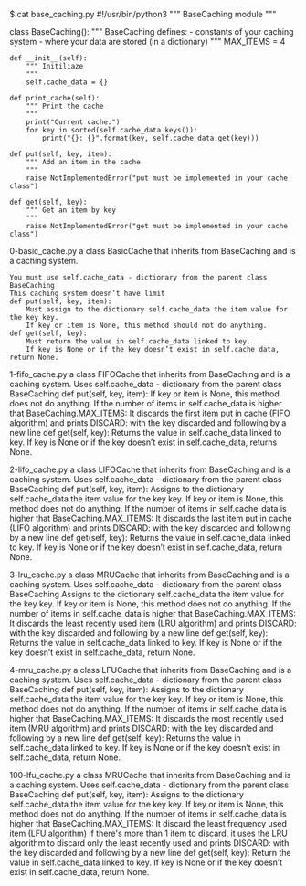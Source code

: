 $ cat base_caching.py
#!/usr/bin/python3
""" BaseCaching module
"""

class BaseCaching():
    """ BaseCaching defines:
      - constants of your caching system
      - where your data are stored (in a dictionary)
    """
    MAX_ITEMS = 4

    def __init__(self):
        """ Initiliaze
        """
        self.cache_data = {}

    def print_cache(self):
        """ Print the cache
        """
        print("Current cache:")
        for key in sorted(self.cache_data.keys()):
            print("{}: {}".format(key, self.cache_data.get(key)))

    def put(self, key, item):
        """ Add an item in the cache
        """
        raise NotImplementedError("put must be implemented in your cache class")

    def get(self, key):
        """ Get an item by key
        """
        raise NotImplementedError("get must be implemented in your cache class")






0-basic_cache.py                a class BasicCache that inherits from BaseCaching and is a caching system.

    You must use self.cache_data - dictionary from the parent class BaseCaching
    This caching system doesn’t have limit
    def put(self, key, item):
        Must assign to the dictionary self.cache_data the item value for the key key.
        If key or item is None, this method should not do anything.
    def get(self, key):
        Must return the value in self.cache_data linked to key.
        If key is None or if the key doesn’t exist in self.cache_data, return None.




1-fifo_cache.py                 a class FIFOCache that inherits from BaseCaching and is a caching system.
    Uses self.cache_data - dictionary from the parent class BaseCaching
    def put(self, key, item):
        If key or item is None, this method does not do anything.
        If the number of items in self.cache_data is higher that BaseCaching.MAX_ITEMS:
            It discards the first item put in cache (FIFO algorithm)
            and prints DISCARD: with the key discarded and following by a new line
    def get(self, key):
        Returns the value in self.cache_data linked to key.
        If key is None or if the key doesn’t exist in self.cache_data, returns None.





2-lifo_cache.py                 a class LIFOCache that inherits from BaseCaching and is a caching system.
    Uses self.cache_data - dictionary from the parent class BaseCaching
    def put(self, key, item):
        Assigns to the dictionary self.cache_data the item value for the key key.
        If key or item is None, this method does not do anything.
        If the number of items in self.cache_data is higher that BaseCaching.MAX_ITEMS:
            It discards the last item put in cache (LIFO algorithm)
            and prints DISCARD: with the key discarded and following by a new line
    def get(self, key):
        Returns the value in self.cache_data linked to key.
        If key is None or if the key doesn’t exist in self.cache_data, return None.





3-lru_cache.py                  a class MRUCache that inherits from BaseCaching and is a caching system.
    Uses self.cache_data - dictionary from the parent class BaseCaching
        Assigns to the dictionary self.cache_data the item value for the key key.
        If key or item is None, this method does not do anything.
        If the number of items in self.cache_data is higher that BaseCaching.MAX_ITEMS:
            It discards the least recently used item (LRU algorithm)
            and prints DISCARD: with the key discarded and following by a new line
    def get(self, key):
        Returns the value in self.cache_data linked to key.
        If key is None or if the key doesn’t exist in self.cache_data, return None.





4-mru_cache.py                  a class LFUCache that inherits from BaseCaching and is a caching system.
    Uses self.cache_data - dictionary from the parent class BaseCaching
    def put(self, key, item):
        Assigns to the dictionary self.cache_data the item value for the key key.
        If key or item is None, this method does not do anything.
        If the number of items in self.cache_data is higher that BaseCaching.MAX_ITEMS:
            It discards the most recently used item (MRU algorithm)
            and prints DISCARD: with the key discarded and following by a new line
    def get(self, key):
        Returns the value in self.cache_data linked to key.
        If key is None or if the key doesn’t exist in self.cache_data, return None.





100-lfu_cache.py                  a class MRUCache that inherits from BaseCaching and is a caching system.
    Uses self.cache_data - dictionary from the parent class BaseCaching
    def put(self, key, item):
        Assigns to the dictionary self.cache_data the item value for the key key.
        If key or item is None, this method does not do anything.
        If the number of items in self.cache_data is higher that BaseCaching.MAX_ITEMS:
            It discard the least frequency used item (LFU algorithm)
            if there's more than 1 item to discard, it uses the LRU algorithm to discard only the least recently used
            and prints DISCARD: with the key discarded and following by a new line
    def get(self, key):
        Return the value in self.cache_data linked to key.
        If key is None or if the key doesn’t exist in self.cache_data, return None.
